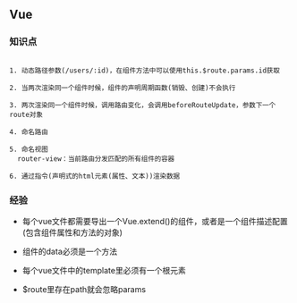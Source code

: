 ## Vue

### 知识点

```text

1. 动态路径参数(/users/:id)，在组件方法中可以使用this.$route.params.id获取

2. 当两次渲染同一个组件时候，组件的声明周期函数(销毁、创建)不会执行

3. 两次渲染同一个组件时候，调用路由变化，会调用beforeRouteUpdate，参数下一个route对象

4. 命名路由

5. 命名视图  
  router-view：当前路由分发匹配的所有组件的容器

6. 通过指令(声明式的html元素(属性、文本))渲染数据

```

### 经验

* 每个vue文件都需要导出一个Vue.extend()的组件，或者是一个组件描述配置(包含组件属性和方法的对象)

* 组件的data必须是一个方法

* 每个vue文件中的template里必须有一个根元素

* $route里存在path就会忽略params
